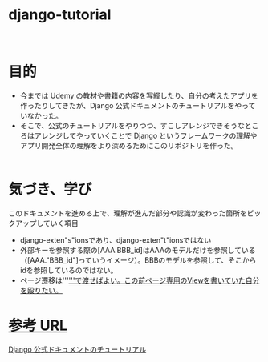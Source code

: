 # django-tutorial

<br>

# 目的

- 今までは Udemy の教材や書籍の内容を写経したり、自分の考えたアプリを作ったりしてきたが、Django 公式ドキュメントのチュートリアルをやっていなかった。
- そこで、公式のチュートリアルをやりつつ、すこしアレンジできそうなところはアレンジしてやっていくことで Django というフレームワークの理解やアプリ開発全体の理解をより深めるためにこのリポジトリを作った。<br><br>

# 気づき、学び

このドキュメントを進める上で、理解が進んだ部分や認識が変わった箇所をピックアップしていく項目<br>

- django-exten"s"ionsであり、django-exten"t"ionsではない
- 外部キーを参照する際の[AAA.BBB_id]はAAAのモデルだけを参照している（[AAA."BBB_id"]っていうイメージ）。BBBのモデルを参照して、そこからidを参照しているのではない。
- ページ遷移は'''<a href="/aaa/bbb/{{ ccc.id }}/">'''で渡せばよい。この前ページ専用のViewを書いていた自分を殴りたい。

# 参考 URL

[Django 公式ドキュメントのチュートリアル](https://docs.djangoproject.com/ja/3.2/intro/tutorial01/)
